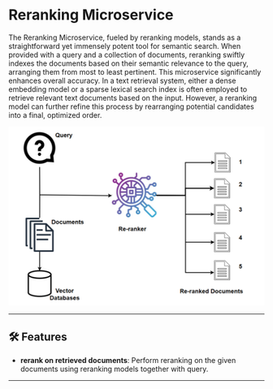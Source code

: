 # Reranking Microservice

The Reranking Microservice, fueled by reranking models, stands as a straightforward yet immensely potent tool for semantic search.
When provided with a query and a collection of documents, reranking swiftly indexes the documents based on their semantic relevance to the query,
arranging them from most to least pertinent. This microservice significantly enhances overall accuracy. In a text retrieval system,
either a dense embedding model or a sparse lexical search index is often employed to retrieve relevant text documents based on the input.
However, a reranking model can further refine this process by rearranging potential candidates into a final, optimized order.

![Flow Chart](./assets/img/reranking_flow.png)

---

## 🛠️ Features

- **rerank on retrieved documents**: Perform reranking on the given documents using reranking models together with query.

---
